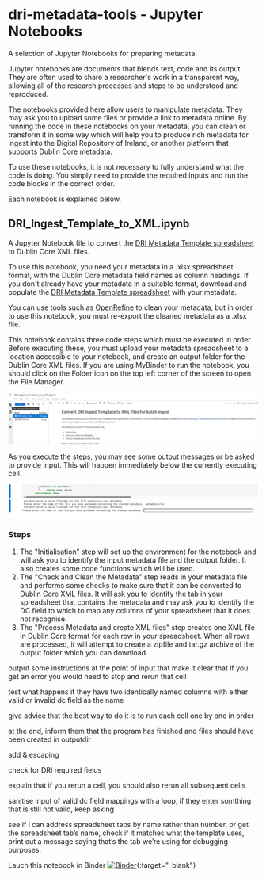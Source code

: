 # dri-metadata-tools - Jupyter Notebooks
A selection of Jupyter Notebooks for preparing metadata.

Jupyter notebooks are documents that blends text, code and its output. They are often used to share a researcher's work in a transparent way, allowing all of the research processes and steps to be understood and reproduced.

The notebooks provided here allow users to manipulate metadata. They may ask you to upload some files or provide a link to metadata online. By running the code in these notebooks on your metadata, you can clean or transform it in some way which will help you to produce rich metadata for ingest into the Digital Repository of Ireland, or another platform that supports Dublin Core metadata.

To use these notebooks, it is not necessary to fully understand what the code is doing. You simply need to provide the required inputs and run the code blocks in the correct order.

Each notebook is explained below.

## DRI_Ingest_Template_to_XML.ipynb
A Jupyter Notebook file to convert the [DRI Metadata Template spreadsheet](https://doi.org/10.7486/DRI.qn603p95v-8) to Dublin Core XML files.

To use this notebook, you need your metadata in a .xlsx spreadsheet format, with the Dublin Core metadata field names as column headings. If you don't already have your metadata in a suitable format, download and populate the [DRI Metadata Template spreadsheet](https://doi.org/10.7486/DRI.qn603p95v-8) with your metadata.

You can use tools such as [OpenRefine](https://openrefine.org/) to clean your metadata, but in order to use this notebook, you must re-export the cleaned metadata as a .xlsx file.

This notebook contains three code steps which must be executed in order. Before executing these, you must upload your metadata spreadsheet to a location accessible to your notebook, and create an output folder for the Dublin Core XML files. If you are using MyBinder to run the notebook, you should click on the Folder icon on the top left corner of the screen to open the File Manager.

![Screenshot showing the folder icon and File Manager in MyBinder.](./assets/FileBrowser.png)

As you execute the steps, you may see some output messages or be asked to provide input. This will happen immediately below the currently executing cell.

![Screenshot showing code output and input prompts when running a code cell.](./assets/InputOutput.png)

### Steps
1. The "Initialisation" step will set up the environment for the notebook and will ask you to identify the input metadata file and the output folder. It also creates some code functions which will be used.
2. The "Check and Clean the Metadata" step reads in your metadata file and performs some checks to make sure that it can be converted to Dublin Core XML files. It will ask you to identify the tab in your spreadsheet that contains the metadata and may ask you to identify the DC field to which to map any columns of your spreadsheet that it does not recognise.
3. The "Process Metadata and create XML files" step creates one XML file in Dublin Core format for each row in your spreadsheet. When all rows are processed, it will attempt to create a zipfile and tar.gz archive of the output folder which you can download.

output some instructions at the point of input that make it clear that if you get an error you would need to stop and rerun that cell

test what happens if they have two identically named columns with either valid or invalid dc field as the name

give advice that the best way to do it is to run each cell one by one in order

at the end, inform them that the program has finished and files should have been created in outputdir

add & escaping

check for DRI required fields

explain that if you rerun a cell, you should also rerun all subsequent cells

sanitise input of valid dc field mappings with a loop, if they enter somthing that is still not vaild, keep asking

see if I can address spreadsheet tabs by name rather than number, or get the spreadsheet tab’s name, check if it matches what the template uses, print out a message saying that’s the tab we’re using for debugging purposes.

Lauch this notebook in Binder [![Binder](https://mybinder.org/badge_logo.svg)](https://mybinder.org/v2/gh/Digital-Repository-of-Ireland/dri-metadata-tools/HEAD?urlpath=%2Fdoc%2Ftree%2Fjupyter%2FDRI_Ingest_Template_to_XML.ipynb){:target="_blank"}

